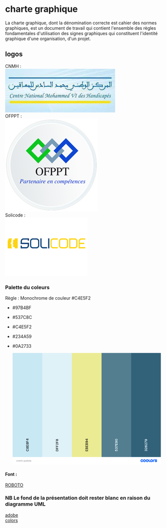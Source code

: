 # charte graphique 
La charte graphique, dont la dénomination correcte est cahier des normes graphiques, est un document de travail qui contient l'ensemble des règles fondamentales d'utilisation des signes graphiques qui constituent l'identité graphique d'une organisation, d'un projet.

## logos 

CNMH : </br>
<img src ="cnmhlogojpg.jpg"></br>
OFPPT :</br>
 <img src ="ofppt.png"></br>
Solicode : </br>
 <img src ="solicodelogo.png"></br>

 

  
### Palette du coleurs 
Règle : Monochrome de couleur #C4E5F2 
- #97B4BF
- #537C8C
- #C4E5F2
- #234A59
- #0A2733 	



  <img src ="palette.png">
  


 #### Font :
[ROBOTO](https://fonts.google.com/specimen/Roboto)





 ### NB Le fond de la présentation doit rester blanc en raison du diagramme UML


  [adobe](https://color.adobe.com/fr/boom-color-theme-9a19b0ba-edea-435a-8b8c-62316972504c/ )</br>
  [colors](https://coolors.co/)
